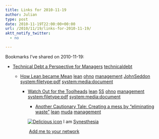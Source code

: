 ```yaml
---
title: Links for 2010-11-19
author: Julian
type: post
date: 2010-11-19T22:00:00+00:00
url: /2010/11/19/links-for-2010-11-19/
aktt_notify_twitter:
  - no

---
```

Bookmarks I&#8217;ve shared on 2010-11-19:

  * [Technical Debt a Perspective for Managers][1] 
    [technicaldebt][2] </li> 
    
      * [How Lean became Mean][3] 
        [lean][4] [ohno][5] [management][6] [JohnSeddon][7] [system:filetype:pdf][8] [system:media:document][9] </li> 
        
          * [Watch Out for the Toolheads][10] 
            [lean][4] [5S][11] [ohno][5] [management][6] [system:filetype:pdf][8] [system:media:document][9] </li> 
            
              * [Another Cautionary Tale: Creating a mess by &ldquo;eliminating waste&rdquo;][12] 
                [lean][4] [muda][13] [management][6] </li> </ul> 
                
                <p class="deliciouslink">
                  <a href="http://del.icio.us/synesthesia" title="See all my bookmarks on del.icio.us"><img src="https://www.synesthesia.co.uk/images/deliciousicon.jpg" alt="Delicious icon" /></a>&nbsp;I am <a href="http://del.icio.us/synesthesia" title="See all my bookmarks on del.icio.us">Synesthesia</a>
                </p>
                
                <p class="deliciouslink">
                  <a href="http://del.icio.us/network?add=synesthesia" title="Add me to your del.icio.us network"><img src="https://www.synesthesia.co.uk/images/add.gif" alt="" /></a>&nbsp;<a href="http://del.icio.us/network?add=synesthesia" title="Add me to your del.icio.us network">Add me to your network</a>
                </p>

 [1]: http://www.infoq.com/articles/technical-debt-levison?mkt_tok=3RkMMJWWfF9wsRonuaXAZKXonjHpfsX+6OkqXqGg38431UFwdcjKPmjr1YcFScB0dvycMRAVFZl5nRpdCPOcc45P9PA=
 [2]: http://delicious.com/synesthesia/technicaldebt
 [3]: http://www.systemsthinking.co.uk/6-How-lean-became-mean-final.pdf
 [4]: http://delicious.com/synesthesia/lean
 [5]: http://delicious.com/synesthesia/ohno
 [6]: http://delicious.com/synesthesia/management
 [7]: http://delicious.com/synesthesia/JohnSeddon
 [8]: http://delicious.com/synesthesia/system%3Afiletype%3Apdf
 [9]: http://delicious.com/synesthesia/system%3Amedia%3Adocument
 [10]: http://www.superfactory.com/articles/featured/2007/pdf/0706-seddon-tool-heads.pdf
 [11]: http://delicious.com/synesthesia/5S
 [12]: http://www.estherderby.com/2010/11/creating-a-mess-by-eliminating-waste.html?mkt_tok=3RkMMJWWfF9wsRonuaXAZKXonjHpfsX+6OkqXqGg38431UFwdcjKPmjr1YcFScB0dvycMRAVFZl5nRpdCPOcc45P9PA=
 [13]: http://delicious.com/synesthesia/muda